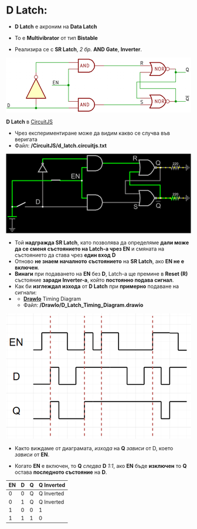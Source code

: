 # D Latch:

- **D Latch** е акроним на **Data Latch**

- То е **Multivibrator** от тип **Bistable**

- Реализира се с **SR Latch**, *2 бр.* **AND Gate**, **Inverter**.

<img src="..\Pictures\image-20220522030950296.png" alt="image-20220522030950296" style="zoom: 67%;" />

**D Latch** в [CircuitJS](https://www.falstad.com/circuit/circuitjs.html)

- Чрез експериментиране може да видим какво се случва във веригата
- Файл: **/CircuitJS/d_latch.circuitjs.txt**

<img src="..\Pictures\image-20220522031244733.png" alt="image-20220522031244733" style="zoom: 67%;" />

- Той **надгражда SR Latch**, като позволява да определяме **дали може да се сменя състоянието на Latch-a чрез EN** и смяната на състоянието да става чрез **един вход** **D**
- Отново **не знаем** **началното** **състоянието** на **SR Latch**, ако **EN не е включен**.
- **Винаги** при подаването на **EN** без **D**,  Latch-a ще премине в **Reset (R)** състояние **заради Inverter-a**, който **постоянно подава сигнал**.
- Как би **изглеждал изхода** от **D Latch** при **примерно** подаване на сигнали:
- - **[DrawIo](https://app.diagrams.net/)** Timing Diagram
  - Файл: **/DrawIo/D_Latch_Timing_Diagram.drawio**

<img src="..\Pictures\image-20220522040424845.png" alt="image-20220522040424845" style="zoom: 80%;" />

- Както виждаме от диаграмата, *изхода* на **Q** *зависи* от D, което *зависи* от **EN**. 

- Когато **EN** е включен, то **Q** *следва* **D** *1:1*, ако **EN** бъде **изключен** то **Q** остава **последното състояние** на **D**.

| EN   | D    | Q    | Q Inverted |
| ---- | ---- | ---- | :--------- |
| 0    | 0    | Q    | Q Inverted |
| 0    | 1    | Q    | Q Inverted |
| 1    | 0    | 0    | 1          |
| 1    | 1    | 1    | 0          |

